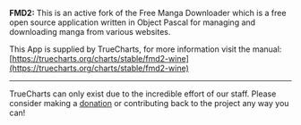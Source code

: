 **FMD2:** This is an active fork of the Free Manga Downloader which is a free open source application written in Object Pascal for managing and downloading manga from various websites.  

This App is supplied by TrueCharts, for more information visit the manual: [https://truecharts.org/charts/stable/fmd2-wine](https://truecharts.org/charts/stable/fmd2-wine)

---

TrueCharts can only exist due to the incredible effort of our staff.
Please consider making a [donation](https://truecharts.org/sponsor) or contributing back to the project any way you can!

